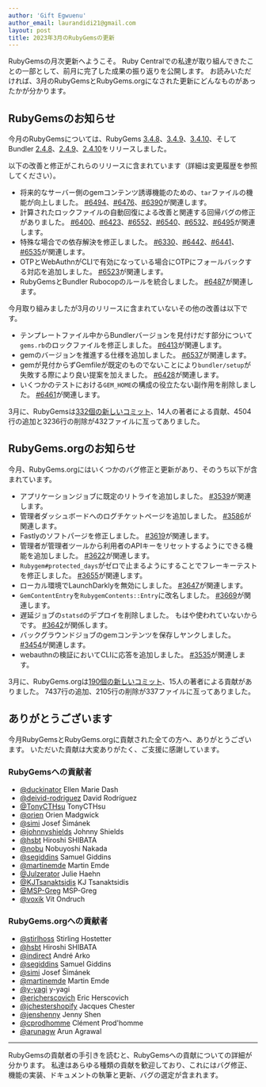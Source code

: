 ```yaml
---
author: 'Gift Egwuenu'
author_email: laurandidi21@gmail.com
layout: post
title: 2023年3月のRubyGemsの更新
---
```


RubyGemsの月次更新へようこそ。
Ruby Centralでの私達が取り組んできたことの一部として、前月に完了した成果の振り返りを公開します。
お読みいただければ、3月のRubyGemsとRubyGems.orgになされた更新にどんなものがあったかが分かります。

## RubyGemsのお知らせ

今月のRubyGemsについては、RubyGems
[3.4.8](https://github.com/rubygems/rubygems/blob/master/CHANGELOG.md#348--2023-03-08)、[3.4.9](https://github.com/rubygems/rubygems/blob/master/CHANGELOG.md#349--2023-03-20)、[3.4.10](https://github.com/rubygems/rubygems/blob/master/CHANGELOG.md#3410--2023-03-27)、そしてBundler
[2.4.8](https://github.com/rubygems/rubygems/blob/master/bundler/CHANGELOG.md#248-march-8-2023)、[2.4.9](https://github.com/rubygems/rubygems/blob/master/bundler/CHANGELOG.md#249-march-20-2023)、[2.4.10](https://github.com/rubygems/rubygems/blob/master/bundler/CHANGELOG.md#2410-march-27-2023)をリリースしました。

以下の改善と修正がこれらのリリースに含まれています（詳細は変更履歴を参照してください）。

- 将来的なサーバー側のgemコンテンツ誘導機能のための、`tar`ファイルの機能が向上しました。
  [#6494](https://github.com/rubygems/rubygems/pull/6494)、[#6476](https://github.com/rubygems/rubygems/pull/6476)、[#6390](https://github.com/rubygems/rubygems/pull/6390)が関連します。
- 計算されたロックファイルの自動回復による改善と関連する回帰バグの修正がありました。
  [#6400](https://github.com/rubygems/rubygems/pull/6400)、[#6423](https://github.com/rubygems/rubygems/pull/6423)、[#6552](https://github.com/rubygems/rubygems/pull/6552)、[#6540](https://github.com/rubygems/rubygems/pull/6540)、[#6532](https://github.com/rubygems/rubygems/pull/6532)、[#6495](https://github.com/rubygems/rubygems/pull/6495)が関連します。
- 特殊な場合での依存解決を修正しました。
  [#6330](https://github.com/rubygems/rubygems/pull/6330)、[#6442](https://github.com/rubygems/rubygems/pull/6442)、[#6441](https://github.com/rubygems/rubygems/pull/6441)、[#6535](https://github.com/rubygems/rubygems/pull/6535)が関連します。
- OTPとWebAuthnがCLIで有効になっている場合にOTPにフォールバックする対応を追加しました。
  [#6523](https://github.com/rubygems/rubygems/pull/6523)が関連します。
- RubyGemsとBundler Rubocopのルールを統合しました。
  [#6487](https://github.com/rubygems/rubygems/pull/6487)が関連します。

今月取り組みましたが3月のリリースに含まれていないその他の改善は以下です。

- テンプレートファイル中からBundlerバージョンを見付けだす部分について`gems.rb`のロックファイルを修正しました。
  [#6413](https://github.com/rubygems/rubygems/pull/6413)が関連します。
- gemのバージョンを推進する仕様を追加しました。
  [#6537](https://github.com/rubygems/rubygems/pull/6537)が関連します。
- gemが見付からずGemfileが既定のものでないことにより`bundler/setup`が失敗する際により良い提案を加えました。
  [#6428](https://github.com/rubygems/rubygems/pull/6428)が関連します。
- いくつかのテストにおける`GEM_HOME`の構成の役立たない副作用を削除しました。
  [#6461](https://github.com/rubygems/rubygems/pull/6461)が関連します。

3月に、RubyGemsは[332個の新しいコミット](https://github.com/rubygems/rubygems/compare/master@%7B2023-03-01%7D...master@%7B2023-03-31%7D)、14人の著者による貢献、4504行の追加と3236行の削除が432ファイルに亙ってありました。

## RubyGems.orgのお知らせ

今月、RubyGems.orgにはいくつかのバグ修正と更新があり、そのうち以下が含まれています。

- アプリケーションジョブに既定のリトライを追加しました。
  [#3539](https://github.com/rubygems/rubygems.org/pull/3539)が関連します。
- 管理者ダッシュボードへのログチケットページを追加しました。
  [#3586](https://github.com/rubygems/rubygems.org/pull/3586)が関連します。
- Fastlyのソフトパージを修正しました。
  [#3619](https://github.com/rubygems/rubygems.org/pull/3619)が関連します。
- 管理者が管理者ツールから利用者のAPIキーをリセットするようにできる機能を追加しました。
  [#3622](https://github.com/rubygems/rubygems.org/pull/3622)が関連します。
- `Rubygem#protected_days`がゼロで止まるようにすることでフレーキーテストを修正しました。
  [#3655](https://github.com/rubygems/rubygems.org/pull/3655)が関連します。
- ローカル環境でLaunchDarklyを無効にしました。
  [#3647](https://github.com/rubygems/rubygems.org/pull/3647)が関連します。
- `GemContentEntry`を`RubygemContents::Entry`に改名しました。
  [#3669](https://github.com/rubygems/rubygems.org/pull/3669)が関連します。
- 遅延ジョブの`statsd`のデプロイを削除しました。
  もはや使われていないからです。
  [#3642](https://github.com/rubygems/rubygems.org/pull/3642)が関係します。
- バックグラウンドジョブのgemコンテンツを保存しヤンクしました。
  [#3454](https://github.com/rubygems/rubygems.org/pull/3454)が関連します。
- webauthnの検証においてCLIに応答を追加しました。
  [#3535](https://github.com/rubygems/rubygems.org/pull/3535)が関連します。

3月に、RubyGems.orgは[190個の新しいコミット](https://github.com/rubygems/rubygems.org/compare/master@%7B2023-03-01%7D...master@%7B2023-03-31%7D)、15人の著者による貢献がありました。
7437行の追加、2105行の削除が337ファイルに亙ってありました。

## ありがとうございます

今月RubyGemsとRubyGems.orgに貢献された全ての方へ、ありがとうございます。
いただいた貢献は大変ありがたく、ご支援に感謝しています。

### RubyGemsへの貢献者

- [@duckinator](https://github.com/duckinator) Ellen Marie Dash
- [@deivid-rodriguez](https://github.com/deivid-rodriguez) David Rodríguez
- [@TonyCTHsu](https://github.com/TonyCTHsu) TonyCTHsu
- [@orien](https://github.com/orien) Orien Madgwick
- [@simi](https://github.com/simi) Josef Šimánek
- [@johnnyshields](https://github.com/johnnyshields) Johnny Shields
- [@hsbt](https://github.com/hsbt) Hiroshi SHIBATA
- [@nobu](https://github.com/nobu) Nobuyoshi Nakada
- [@segiddins](https://github.com/segiddins) Samuel Giddins
- [@martinemde](https://github.com/martinemde) Martin Emde
- [@Julzerator](https://github.com/Julzerator) Julie Haehn
- [@KJTsanaktsidis](https://github.com/KJTsanaktsidis) KJ Tsanaktsidis
- [@MSP-Greg](https://github.com/MSP-Greg) MSP-Greg
- [@voxik](https://github.com/voxik) Vít Ondruch
 
### RubyGems.orgへの貢献者

- [@stirlhoss](https://github.com/stirlhoss) Stirling Hostetter
- [@hsbt](https://github.com/hsbt) Hiroshi SHIBATA
- [@indirect](https://github.com/indirect) André Arko
- [@segiddins](https://github.com/segiddins) Samuel Giddins
- [@simi](https://github.com/simi) Josef Šimánek
- [@martinemde](https://github.com/martinemde) Martin Emde
- [@y-yagi](https://github.com/y-yagi) y-yagi
- [@ericherscovich](https://github.com/ericherscovich) Eric Herscovich
- [@jchestershopify](https://github.com/jchestershopify) Jacques Chester
- [@jenshenny](https://github.com/jenshenny) Jenny Shen
- [@cprodhomme](https://github.com/cprodhomme) Clément Prod'homme
- [@arunagw](https://github.com/arunagw) Arun Agrawal

---
RubyGemsの貢献者の手引きを読むと、RubyGemsへの貢献についての詳細が分かります。
私達はあらゆる種類の貢献を歓迎しており、これにはバグ修正、機能の実装、ドキュメントの執筆と更新、バグの選定が含まれます。
